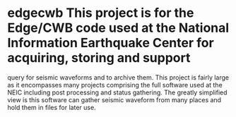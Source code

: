 
# edgecwb This project is for the Edge/CWB code used at the National Information Earthquake Center for acquiring, storing and support
query for seismic waveforms and to archive them.  This project is fairly large as it encompasses many projects comprising the full 
software used at the NEIC including post processing and status gathering.  The greatly simplified view is this software can gather
seismic waveform from many places and hold them in files for later use.
